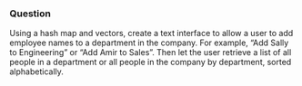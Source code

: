 ### Question

Using a hash map and vectors, create a text interface to allow a user to add employee names to a department in the company. For example, “Add Sally to Engineering” or “Add Amir to Sales”. Then let the user retrieve a list of all people in a department or all people in the company by department, sorted alphabetically.
